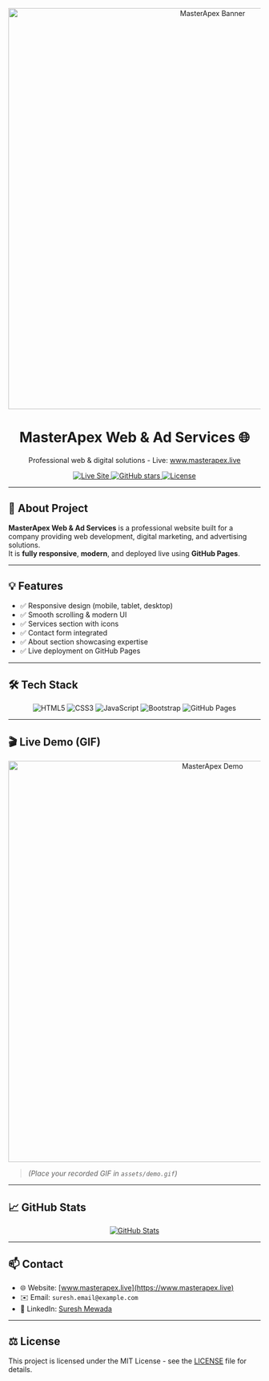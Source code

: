 <p align="center">
  <a href="https://www.masterapex.live" target="_blank">
    <img src="assets/hero-banner.png" alt="MasterApex Banner" width="800"/>
  </a>
</p>

<h1 align="center">MasterApex Web & Ad Services 🌐</h1>
<p align="center">
  Professional web & digital solutions - Live: 
  <a href="https://www.masterapex.live">www.masterapex.live</a>
</p>

<p align="center">
  <a href="https://www.masterapex.live">
    <img src="https://img.shields.io/badge/Website-Live-brightgreen?style=for-the-badge&logo=google-chrome" alt="Live Site"/>
  </a>
  <a href="https://github.com/Suresh-MS07/masterApex/stargazers">
    <img src="https://img.shields.io/github/stars/Suresh-MS07/masterApex?style=for-the-badge&logo=github" alt="GitHub stars"/>
  </a>
  <a href="https://github.com/Suresh-MS07/masterApex/blob/main/LICENSE">
    <img src="https://img.shields.io/badge/License-MIT-blue?style=for-the-badge" alt="License"/>
  </a>
</p>

---

## 🚀 About Project
**MasterApex Web & Ad Services** is a professional website built for a company providing web development, digital marketing, and advertising solutions.  
It is **fully responsive**, **modern**, and deployed live using **GitHub Pages**.

---

## 💡 Features
- ✅ Responsive design (mobile, tablet, desktop)  
- ✅ Smooth scrolling & modern UI  
- ✅ Services section with icons  
- ✅ Contact form integrated  
- ✅ About section showcasing expertise  
- ✅ Live deployment on GitHub Pages  

---

## 🛠️ Tech Stack
<p align="center">
  <img src="https://img.shields.io/badge/HTML5-E34F26?style=for-the-badge&logo=html5&logoColor=white" alt="HTML5"/>
  <img src="https://img.shields.io/badge/CSS3-1572B6?style=for-the-badge&logo=css3&logoColor=white" alt="CSS3"/>
  <img src="https://img.shields.io/badge/JavaScript-F7DF1E?style=for-the-badge&logo=javascript&logoColor=black" alt="JavaScript"/>
  <img src="https://img.shields.io/badge/Bootstrap-7952B3?style=for-the-badge&logo=bootstrap&logoColor=white" alt="Bootstrap"/>
  <img src="https://img.shields.io/badge/GitHub_Pages-181717?style=for-the-badge&logo=github&logoColor=white" alt="GitHub Pages"/>
</p>

---

## 🎬 Live Demo (GIF)
<p align="center">
  <a href="https://www.masterapex.live" target="_blank">
    <img src="assets/demo.gif" alt="MasterApex Demo" width="800"/>
  </a>
</p>

> *(Place your recorded GIF in `assets/demo.gif`)*

---

## 📈 GitHub Stats
<p align="center">
  <a href="https://github.com/Suresh-MS07/masterApex">
    <img src="https://github-readme-stats.vercel.app/api/pin/?username=Suresh-MS07&repo=masterApex&show_icons=true&theme=radical" alt="GitHub Stats"/>
  </a>
</p>

---

## 📫 Contact
- 🌐 Website: [www.masterapex.live](https://www.masterapex.live)  
- ✉️ Email: `suresh.email@example.com`  
- 💼 LinkedIn: [Suresh Mewada](https://www.linkedin.com/in/your-link)

---

## ⚖️ License
This project is licensed under the MIT License - see the [LICENSE](LICENSE) file for details.
